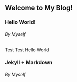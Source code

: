 ## Welcome to My Blog!

### Hello World!
###### *By Myself*
Test Test Hello World

### Jekyll + Markdown
###### *By Myself*
